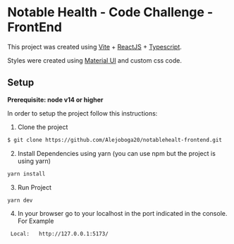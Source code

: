 # Notable Health - Code Challenge - FrontEnd

This project was created using [Vite](https://vitejs.dev/) + [ReactJS](https://reactjs.org/) + [Typescript](https://www.typescriptlang.org/).

Styles were created using [Material UI](https://mui.com/) and custom css code.

## Setup

**Prerequisite: node v14 or higher**

In order to setup the project follow this instructions:

1. Clone the project

```bash
$ git clone https://github.com/Alejoboga20/notablehealt-frontend.git
```

2. Install Dependencies using yarn (you can use npm but the project is using yarn)

```bash
yarn install
```

3. Run Project

```bash
yarn dev
```

4. In your browser go to your localhost in the port indicated in the console. For Example

```
 Local:   http://127.0.0.1:5173/
```
